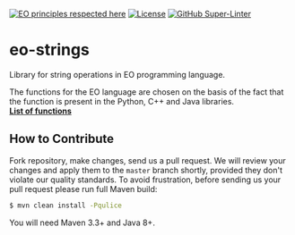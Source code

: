 [![EO principles respected here](https://www.elegantobjects.org/badge.svg)](https://www.elegantobjects.org)
[![License](https://img.shields.io/badge/license-MIT-green.svg)](https://github.com/InnoSWP/eo-strings/blob/main/LICENSE)
[![GitHub Super-Linter](https://github.com/InnoSWP/eo-strings/workflows/Lint%20Code%20Base/badge.svg)](https://github.com/marketplace/actions/super-linter)
# eo-strings
Library for string operations in EO programming language.

The functions for the EO language are chosen on the basis of the fact that the function is present in the Python, C++ and Java libraries.  
[**List of functions**](https://github.com/InnoSWP/eo-strings/blob/main/List.md)

## How to Contribute

Fork repository, make changes, send us a pull request.
We will review your changes and apply them to the `master` branch shortly,
provided they don't violate our quality standards. To avoid frustration,
before sending us your pull request please run full Maven build:

```bash
$ mvn clean install -Pqulice
```

You will need Maven 3.3+ and Java 8+.
